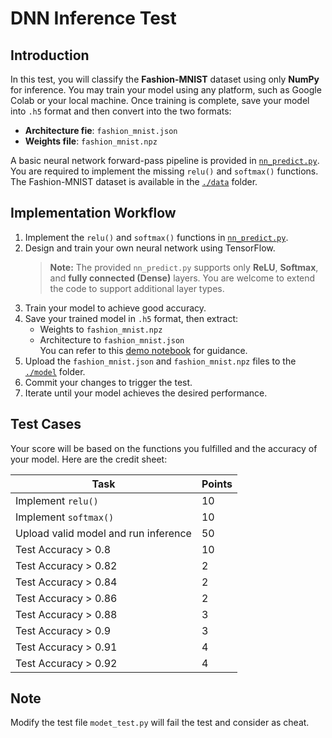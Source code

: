 # DNN Inference Test

## Introduction 

In this test, you will classify the **Fashion-MNIST** dataset using only **NumPy** for inference. You may train your model using any platform, such as Google Colab or your local machine. Once training is complete, save your model into `.h5` format and then convert into the two formats:
- **Architecture fie**: `fashion_mnist.json`  
- **Weights file**: `fashion_mnist.npz`

A basic neural network forward-pass pipeline is provided in [`nn_predict.py`](nn_predict.py). You are required to implement the missing `relu()` and `softmax()` functions. The Fashion-MNIST dataset is available in the [`./data`](./data) folder.


## Implementation Workflow

1. Implement the `relu()` and `softmax()` functions in [`nn_predict.py`](nn_predict.py).
2. Design and train your own neural network using TensorFlow.  
   > **Note:** The provided `nn_predict.py` supports only **ReLU**, **Softmax**, and **fully connected (Dense)** layers. You are welcome to extend the code to support additional layer types.
3. Train your model to achieve good accuracy.
4. Save your trained model in `.h5` format, then extract:
   - Weights to `fashion_mnist.npz`
   - Architecture to `fashion_mnist.json`  
   You can refer to this [demo notebook](https://colab.research.google.com/drive/1zHH3-EujP9P1bF39xiEpHdbc8lIC-xdj?usp=sharing) for guidance.
5. Upload the `fashion_mnist.json` and `fashion_mnist.npz` files to the [`./model`](./model) folder.
6. Commit your changes to trigger the test.
7. Iterate until your model achieves the desired performance.


## Test Cases

Your score will be based on the functions you fulfilled and the accuracy of your model. Here are the credit sheet:

| Task | Points |
|----------|----------|
| Implement `relu()`     | 10     |
| Implement `softmax()` | 10     |
| Upload valid model and run inference | 50     |
| Test Accuracy > 0.8 | 10     |
| Test Accuracy > 0.82 | 2     |
| Test Accuracy > 0.84 | 2     |
| Test Accuracy > 0.86 | 2     |
| Test Accuracy > 0.88 | 3     |
| Test Accuracy > 0.9 | 3     |
| Test Accuracy > 0.91 | 4     |
| Test Accuracy > 0.92 | 4     |

## Note

Modify the test file `modet_test.py` will fail the test and consider as cheat.

